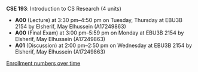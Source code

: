 **CSE 193**: Introduction to CS Research (4 units)

- **A00** (Lecture) at 3:30 pm–4:50 pm on Tuesday, Thursday at EBU3B 2154 by Elsherif, May Elhussein (A17249863)
- **A00** (Final Exam) at 3:00 pm–5:59 pm on Monday at EBU3B 2154 by Elsherif, May Elhussein (A17249863)
- **A01** (Discussion) at 2:00 pm–2:50 pm on Wednesday at EBU3B 2154 by Elsherif, May Elhussein (A17249863)

[Enrollment numbers over time](./CSE193.tsv)
